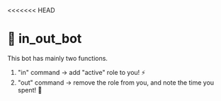 <<<<<<< HEAD
# 🤖 in_out_bot
This bot has mainly two functions.

  1. "in" command -> add "active" role to you! ⚡️
  2. "out" command -> remove the role from you, and note the time you spent! 📝
